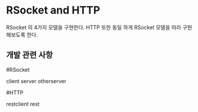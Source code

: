 RSocket and HTTP
===================
RSocket 의 4가지 모델을 구현한다.
HTTP 또한 동일 하게 RSocket 모델을 따라 구현해보도록 한다.

개발 관련 사항
-------------------

#RSocket 

client 
server
otherserver

#HTTP

restclient
rest